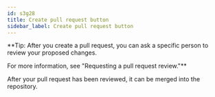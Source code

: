 ```yaml
---
id: s3g28
title: Create pull request button
sidebar_label: Create pull request button
---
```


<!-- Create pull request button -->

**Tip: After you create a pull request, you can ask a specific person to review your proposed changes.

For more information, see "Requesting a pull request review."**

After your pull request has been reviewed, it can be merged into the repository.
